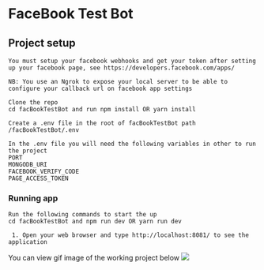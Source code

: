 # FaceBook Test Bot

## Project setup

```
You must setup your facebook webhooks and get your token after setting up your facebook page, see https://developers.facebook.com/apps/

NB: You use an Ngrok to expose your local server to be able to configure your callback url on facebook app settings

```

```
Clone the repo
cd facBookTestBot and run npm install OR yarn install

Create a .env file in the root of facBookTestBot path /facBookTestBot/.env

In the .env file you will need the following variables in other to run the project
PORT
MONGODB_URI
FACEBOOK_VERIFY_CODE
PAGE_ACCESS_TOKEN
```

### Running app

```
Run the following commands to start the up
cd facBookTestBot and npm run dev OR yarn run dev

 1. Open your web browser and type http://localhost:8081/ to see the application

```

You can view gif image of the working project below
![](https://drive.google.com/file/d/1wm5dLYxgTfvzyvYHFShoEtc8lhDWKudn/view)
